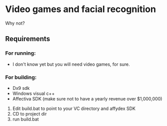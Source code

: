 # Video games and facial recognition
Why not?

## Requirements
### For  running:
- I don't know yet but you will need video games, for sure.

### For building: 
- Dx9 sdk
- Windows visual c++
- Affectiva SDK (make sure not to have a yearly revenue over $1,000,000)

1. Edit build.bat to point to your VC directory and affydex SDK
2. CD to project dir
3. run build.bat